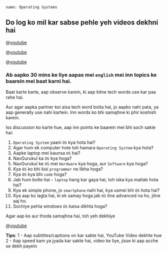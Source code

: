 ```ngMeta
name: Operating Systems
```

## Do log ko mil kar sabse pehle yeh videos dekhni hai

@[youtube](pTdSs8kQqSA)

@[youtube](JtepGNJyvyM)

@[youtube](AkFi90lZmXA)

### Ab aapko 30 mins ke liye aapas mei `english` mei inn topics ke baarein mei baat karni hai.
Baat karte karte, aap observe karein, ki aap kitne tech words use kar paa rahe hai.

Aur agar aapka partner koi aisa tech word bolta hai, jo aapko nahi pata, ya aap generally use nahi kartein. Inn words ko bhi samajhne ki phir koshish karein.

Iss discussion ko karte hue, aap inn points ke baarein mei bhi soch sakte hai:

1. `Operating System` yaani `OS` kya hota hai?
2. Agar hum ek computer hote toh hamara `Operating System` kya hota?
3. Aapke laptop mei kaunsa `OS` hai?
4. NavGurukul ka `OS` kya hoga?
5. NavGurukul ke `OS` mei `Hardware` kya hoga, aur `Software` kya hoga?
6. Kya `OS` ko bhi kisi `programmer` ne likha hoga?
7. Kya `OS` kya bhi `code` hoga?
8. Jab hum bolte hai - `laptop` hang kar gaya hai, toh iska kya matlab hota hai?
9. Kya ek simple phone, jo `smartphone` nahi hai, kya usmei bhi `OS` hota hai?
10. Kya aap ko lagta hai, ki ek samay hoga jab `OS` itne advanced na ho, jitne aaj ho.
11. Sochiye pehla windows `OS` kaisa dikhta hoga?

Agar aap ko aur thoda samajhna hai, toh yeh dekhiye

@[youtube](26QPDBe-NB8)

**Tips**:
1 - Aap subtitles/captions on kar sakte hai, YouTube Video dekhte hue
2 - Aap speed kam ya jyada kar sakte hai, video ke liye, jisse ki aap acche se dekh payein